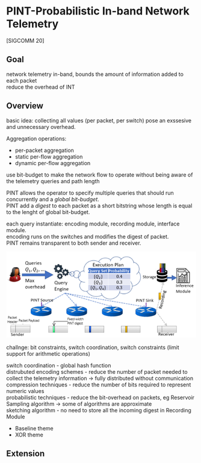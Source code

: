 # PINT-Probabilistic In-band Network Telemetry

[SIGCOMM 20]

## Goal
network telemetry in-band, bounds the amount of information added to each packet  
reduce the overhead of INT

## Overview
basic idea: collecting all values (per packet, per switch) pose an exssesive and unnecessary overhead.

Aggregation operations:

* per-packet aggregation  
* static per-flow aggregation  
* dynamic per-flow aggregation

use bit-budget to make the network flow to operate without being aware of the telemetry queries and path length

PINT allows the operator to specify multiple queries that should run concurrently and a *global bit-budget*.  
PINT add a *digest* to each packet as a short bitstring whose length is equal to the lenght of global bit-budget.

each query instantiate: encoding module, recording module, interface module.  
encoding runs on the switches and modifies the digest of packet.  
PINT remains transparent to both sender and receiver.

![PINT architecture](_v_images/20220831132651552_15534.png)

challnge: bit constraints, switch coordination, switch constraints (limit support for arithmetic operations) 

switch coordination - global hash function  
distrubuted encoding schemes - reduce the number of packet needed to collect the telemetry information -> fully distributed without communication  
compression techniques - reduce the number of bits required to represent numeric values  
probabilistic techniques - reduce the bit-overhead on packets, eg Reservoir Sampling algorithm -> some of algorithms are approximate  
sketching algorithm - no need to store all the incoming digest in Recording Module

* Baseline theme  
* XOR theme

## Extension